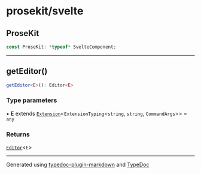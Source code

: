 # prosekit/svelte

## ProseKit

```ts
const ProseKit: *typeof* SvelteComponent;
```

***

## getEditor()

```ts
getEditor<E>(): Editor<E>
```

### Type parameters

▪ **E** extends [`Extension`](core.md#extensiont)\<`ExtensionTyping`\<`string`, `string`, `CommandArgs`\>\> = `any`

### Returns

[`Editor`](core.md#editore)\<`E`\>

***

Generated using [typedoc-plugin-markdown](https://www.npmjs.com/package/typedoc-plugin-markdown) and [TypeDoc](https://typedoc.org/)

